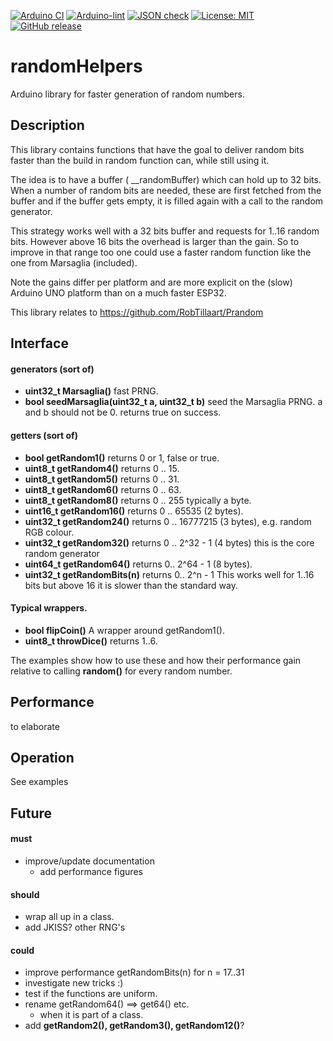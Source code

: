 
[![Arduino CI](https://github.com/RobTillaart/randomHelpers/workflows/Arduino%20CI/badge.svg)](https://github.com/marketplace/actions/arduino_ci)
[![Arduino-lint](https://github.com/RobTillaart/randomHelpers/actions/workflows/arduino-lint.yml/badge.svg)](https://github.com/RobTillaart/randomHelpers/actions/workflows/arduino-lint.yml)
[![JSON check](https://github.com/RobTillaart/randomHelpers/actions/workflows/jsoncheck.yml/badge.svg)](https://github.com/RobTillaart/randomHelpers/actions/workflows/jsoncheck.yml)
[![License: MIT](https://img.shields.io/badge/license-MIT-green.svg)](https://github.com/RobTillaart/randomHelpers/blob/master/LICENSE)
[![GitHub release](https://img.shields.io/github/release/RobTillaart/randomHelpers.svg?maxAge=3600)](https://github.com/RobTillaart/randomHelpers/releases)


# randomHelpers

Arduino library for faster generation of random numbers.


## Description

This library contains functions that have the goal to deliver random bits faster
than the build in random function can, while still using it.

The idea is to have a buffer ( __randomBuffer) which can hold up to 32 bits.
When a number of random bits are needed, these are first fetched from the 
buffer and if the buffer gets empty, it is filled again with a call to the
random generator.

This strategy works well with a 32 bits buffer and requests for 1..16 random bits. 
However above 16 bits the overhead is larger than the gain. 
So to improve in that range too one could use a faster random function like the one 
from Marsaglia (included).

Note the gains differ per platform and are more explicit on the (slow) Arduino UNO 
platform than on a much faster ESP32. 

This library relates to https://github.com/RobTillaart/Prandom


## Interface

#### generators (sort of)

- **uint32_t Marsaglia()** fast PRNG.
- **bool seedMarsaglia(uint32_t a, uint32_t b)** seed the Marsaglia PRNG. a and b should not be 0. returns true on success.

#### getters (sort of)
- **bool getRandom1()** returns 0 or 1, false or true. 
- **uint8_t getRandom4()** returns 0 .. 15.
- **uint8_t getRandom5()** returns 0 .. 31.
- **uint8_t getRandom6()** returns 0 .. 63.
- **uint8_t getRandom8()** returns 0 .. 255 typically a byte.
- **uint16_t getRandom16()** returns 0 .. 65535 (2 bytes).
- **uint32_t getRandom24()** returns 0 .. 16777215  (3 bytes), e.g. random RGB colour.
- **uint32_t getRandom32()** returns 0 .. 2^32 - 1 (4 bytes) this is the core random generator
- **uint64_t getRandom64()** returns 0.. 2^64 - 1 (8 bytes).
- **uint32_t getRandomBits(n)** returns 0.. 2^n - 1  This works well for 1..16 bits but above 16 it is slower than the standard way. 

#### Typical wrappers.

- **bool flipCoin()** A wrapper around getRandom1().
- **uint8_t throwDice()** returns 1..6.

The examples show how to use these and how their performance gain relative to
calling **random()** for every random number.

## Performance

to elaborate

## Operation

See examples


## Future

#### must
- improve/update documentation
  - add performance figures

#### should
- wrap all up in a class.
- add JKISS? other RNG's

#### could
- improve performance getRandomBits(n) for n = 17..31
- investigate new tricks :)
- test if the functions are uniform.
- rename getRandom64() ==> get64()  etc.
  - when it is part of a class.
- add **getRandom2(), getRandom3(), getRandom12()**?


